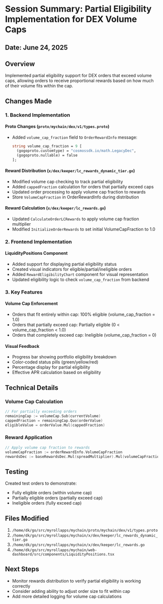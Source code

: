 # Session Summary: Partial Eligibility Implementation for DEX Volume Caps

## Date: June 24, 2025

## Overview
Implemented partial eligibility support for DEX orders that exceed volume caps, allowing orders to receive proportional rewards based on how much of their volume fits within the cap.

## Changes Made

### 1. Backend Implementation

#### Proto Changes (`proto/mychain/dex/v1/types.proto`)
- Added `volume_cap_fraction` field to `OrderRewardInfo` message:
  ```proto
  string volume_cap_fraction = 9 [
    (gogoproto.customtype) = "cosmossdk.io/math.LegacyDec",
    (gogoproto.nullable) = false
  ];
  ```

#### Reward Distribution (`x/dex/keeper/lc_rewards_dynamic_tier.go`)
- Modified volume cap checking to track partial eligibility
- Added `cappedFraction` calculation for orders that partially exceed caps
- Updated order processing to apply volume cap fraction to rewards
- Store `VolumeCapFraction` in OrderRewardInfo during distribution

#### Reward Calculation (`x/dex/keeper/lc_rewards.go`)
- Updated `CalculateOrderLCRewards` to apply volume cap fraction multiplier
- Modified `InitializeOrderRewards` to set initial VolumeCapFraction to 1.0

### 2. Frontend Implementation

#### LiquidityPositions Component
- Added support for displaying partial eligibility status
- Created visual indicators for eligible/partial/ineligible orders
- Added `RewardEligibilityChart` component for visual representation
- Updated eligibility logic to check `volume_cap_fraction` from backend

### 3. Key Features

#### Volume Cap Enforcement
- Orders that fit entirely within cap: 100% eligible (volume_cap_fraction = 1.0)
- Orders that partially exceed cap: Partially eligible (0 < volume_cap_fraction < 1.0)
- Orders that completely exceed cap: Ineligible (volume_cap_fraction = 0)

#### Visual Feedback
- Progress bar showing portfolio eligibility breakdown
- Color-coded status pills (green/yellow/red)
- Percentage display for partial eligibility
- Effective APR calculation based on eligibility

## Technical Details

### Volume Cap Calculation
```go
// For partially exceeding orders
remainingCap := volumeCap.Sub(currentVolume)
cappedFraction = remainingCap.Quo(orderValue)
eligibleValue = orderValue.Mul(cappedFraction)
```

### Reward Application
```go
// Apply volume cap fraction to rewards
volumeCapFraction := orderRewardInfo.VolumeCapFraction
rewardsDec := baseRewardsDec.Mul(spreadMultiplier).Mul(volumeCapFraction)
```

## Testing
Created test orders to demonstrate:
- Fully eligible orders (within volume cap)
- Partially eligible orders (partially exceed cap)
- Ineligible orders (fully exceed cap)

## Files Modified
1. `/home/dk/go/src/myrollapps/mychain/proto/mychain/dex/v1/types.proto`
2. `/home/dk/go/src/myrollapps/mychain/x/dex/keeper/lc_rewards_dynamic_tier.go`
3. `/home/dk/go/src/myrollapps/mychain/x/dex/keeper/lc_rewards.go`
4. `/home/dk/go/src/myrollapps/mychain/web-dashboard/src/components/LiquidityPositions.tsx`

## Next Steps
- Monitor rewards distribution to verify partial eligibility is working correctly
- Consider adding ability to adjust order size to fit within cap
- Add more detailed logging for volume cap calculations